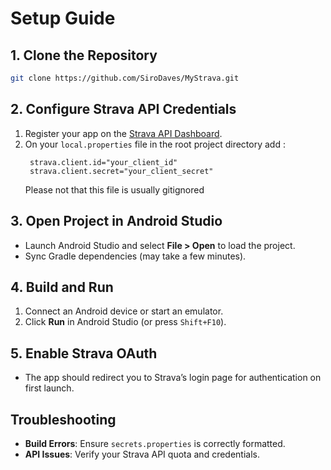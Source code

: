 # Setup Guide

## 1. Clone the Repository
```bash
git clone https://github.com/SiroDaves/MyStrava.git
```

## 2. Configure Strava API Credentials
1. Register your app on the [Strava API Dashboard](https://www.strava.com/settings/api).
2. On your `local.properties` file in the root project directory add :
   ```
    strava.client.id="your_client_id"
    strava.client.secret="your_client_secret"
   ```
   Please not that this file is usually gitignored

## 3. Open Project in Android Studio
- Launch Android Studio and select **File > Open** to load the project.
- Sync Gradle dependencies (may take a few minutes).

## 4. Build and Run
1. Connect an Android device or start an emulator.
2. Click **Run** in Android Studio (or press `Shift+F10`).

## 5. Enable Strava OAuth
- The app should redirect you to Strava’s login page for authentication on first launch.

## Troubleshooting
- **Build Errors**: Ensure `secrets.properties` is correctly formatted.
- **API Issues**: Verify your Strava API quota and credentials.
```
